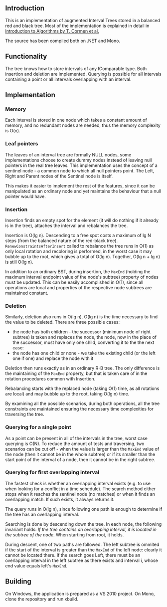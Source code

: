 Introduction
------------

This is an implementation of augmented Interval Trees stored in a balanced red and black tree. Most of the implementation is explained in detail in [Introduction to Algorithms by T. Cormen et al.][book]

The source has been compiled both on .NET and Mono.

[book]: http://books.google.cz/books?id=NLngYyWFl_YC&lpg=PP1&dq=isbn%3A0262032937&pg=PP1#v=onepage&q&f=false

Functionality
-------------

The tree knows how to store intervals of any IComparable type. Both insertion and deletion are implemented. Querying is possible for all intervals containing a point or all intervals overlapping with an interval.


Implementation
--------------

### Memory

Each interval is stored in one node which takes a constant amount of memory, and no redundant nodes are needed, thus the memory complexity is O(n).

### Leaf pointers

The leaves of an interval tree are formally NULL nodes, some implementations choose to create dummy nodes instead of leaving null pointers in the real tree leaves. This implementation uses the concept of a sentinel node - a common node to which all null pointers point. The Left, Right and Parent nodes of the Sentinel node is itself.

This makes it easier to implement the rest of the features, since it can be manipulated as an ordinary node and yet maintains the behaviour that a null pointer would have.

### Insertion

Insertion finds an empty spot for the element (it will do nothing if it already is in the tree), attaches the interval and rebalances the tree.

Insertion is O(lg n). Descending to a free spot costs a maximum of lg N steps (from the balanced nature of the red-black tree). `RenewConstraintsAfterInsert` called to rebalance the tree runs in O(1) as only local rotation and recoloring is performed, in the worst case it may bubble up to the root, which gives a total of O(lg n). Together, O(lg n + lg n) is still O(lg n).

In addition to an ordinary BST, during insertion, the `MaxEnd` (holding the maximum interval endpoint value of the node's subtree) property of nodes must be updated. This can be easily accomplished in O(1), since all operations are local and properties of the respective node subtrees are maintained constant.


### Deletion

Similarly, deletion also runs in O(lg n). O(lg n) is the time necessary to find the value to be deleted. There are three possible cases:

 - the node has both children - the successor (minimum node of right subtree) is taken and replaces the node, the node, now in the place of the successor, must have only one child, converting it to the the next case:
 - the node has one child or none - we take the existing child (or the left one if one) and replace the node with it

Deletion then runs exactly as in an ordinary R-B tree. The only difference is the maintaining of the `MaxEnd` property, but that is taken care of in the rotation procedures common with Insertion.

Rebalancing starts with the replaced node (taking O(1) time, as all rotations are local) and may bubble up to the root, taking O(lg n) time.

By examining all the possible scenarios, during both operations, all the tree constraints are maintained ensuring the necessary time complexities for traversing the tree.

### Querying for a single point

As a point can be present in all of the intervals in the tree, worst case querying is O(N). To reduce the amount of tests and traversing, two scenarios can be cut off - when the value is larger than the `MaxEnd` value of the node (then it cannot be in the whole subtree) or if its smaller than the start point of the interval of a node, then it cannot be in the right subtree.

### Querying for first overlapping interval

The fastest check is whether an overlapping interval exists (e.g. to use when looking for a conflict in a time schedule). The search method either stops when it reaches the sentinel node (no matches) or when it finds an overlapping match. If such exists, it always returns it. 

The query runs in O(lg n), since following one path is enough to determine if the tree has an overlapping interval.

Searching is done by descending down the tree. In each node, the following invariant holds: *If the tree contains an overlapping interval, it is located in the subtree of the node*. When starting from root, it holds.

During descent, one of two paths are followed. The left subtree is ommited if the start of the interval is greater than the `MaxEnd` of the left node: clearly it cannot be located there. If the search goes Left, there must be an overlapping interval in the left subtree as there exists and interval i, whose end value equals left's `MaxEnd`.


Building
--------

On Windows, the application is prepared as a VS 2010 project. On Mono, clone the repository and run xbuild.

